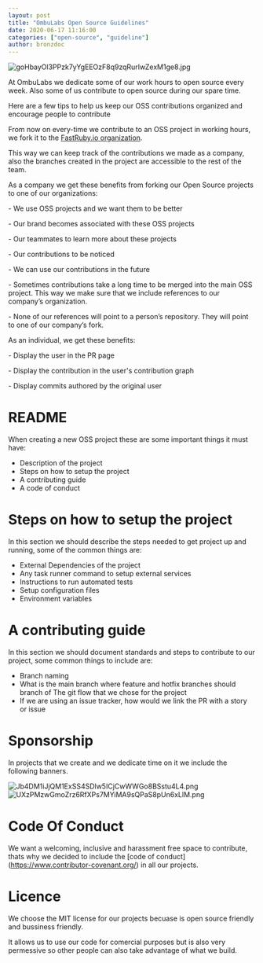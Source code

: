```yaml
---
layout: post
title: "OmbuLabs Open Source Guidelines"
date: 2020-06-17 11:16:00
categories: ["open-source", "guideline"]
author: bronzdoc
---
```


![goHbayOl3PPzk7yYgEEOzF8q9zqRurIwZexM1ge8.jpg](https://tettra-production.s3.us-west-2.amazonaws.com/0d6efb4f154041e899af17bdcd19c1b5/ce8d5f452da02a88554d80c256162a35/d822b155a4112474fdb7aea5ee22465e/d28647d6b4d6e5842508679707ee21a7/goHbayOl3PPzk7yYgEEOzF8q9zqRurIwZexM1ge8.jpg)

At OmbuLabs we dedicate some of our work hours to open source every week. Also some of us contribute to open source during our spare time.

Here are a few tips to help us keep our OSS contributions organized and encourage people to contribute

<!--more-->

From now on every-time we contribute to an OSS project in working hours, we fork it to the [FastRuby.io organization](https://github.com/fastruby).

This way we can keep track of the contributions we made as a company, also the branches created in the project are accessible to the rest of the team.

As a company we get these benefits from forking our Open Source projects to one of our organizations:

\- We use OSS projects and we want them to be better

\- Our brand becomes associated with these OSS projects

\- Our teammates to learn more about these projects

\- Our contributions to be noticed

\- We can use our contributions in the future

\- Sometimes contributions take a long time to be merged into the main OSS project. This way we make sure that we include references to our company’s organization.

\- None of our references will point to a person’s repository. They will point to one of our company’s fork.

As an individual, we get these benefits:

\- Display the user in the PR page

\- Display the contribution in the user's contribution graph

\- Display commits authored by the original user

# README

When creating a new OSS project these are some important things it must have:
- Description of the project
- Steps on how to setup the project
- A contributing guide
- A code of conduct

# Steps on how to setup the project

In this section we should describe the steps needed to get project up and running, some of the common things are:
- External Dependencies of the project
- Any task runner command to setup external services
- Instructions to run automated tests
- Setup configuration files
- Environment variables


# A contributing guide
In this section we should document standards and steps to contribute to our project, some common things to include are:
- Branch naming
- What is the main branch where feature and hotfix branches should branch of
The git flow that we chose for the project
- If we are using an issue tracker, how would we link the PR with a story or issue


# Sponsorship

In projects that we create and we dedicate time on it we include the following banners.

![Jb4DM1iJjQM1ExSS4SDlw5ICjCwWWGo8BSstu4L4.png](https://tettra-production.s3.us-west-2.amazonaws.com/0d6efb4f154041e899af17bdcd19c1b5/ce8d5f452da02a88554d80c256162a35/d822b155a4112474fdb7aea5ee22465e/d28647d6b4d6e5842508679707ee21a7/Jb4DM1iJjQM1ExSS4SDlw5ICjCwWWGo8BSstu4L4.png)![UXzPMzwGmoZrz6RfXPs7MYiMA9sQPaS8pUn6xLlM.png](https://tettra-production.s3.us-west-2.amazonaws.com/0d6efb4f154041e899af17bdcd19c1b5/ce8d5f452da02a88554d80c256162a35/d822b155a4112474fdb7aea5ee22465e/d28647d6b4d6e5842508679707ee21a7/UXzPMzwGmoZrz6RfXPs7MYiMA9sQPaS8pUn6xLlM.png)

# Code Of Conduct

We want a welcoming, inclusive and harassment free space to contribute, thats why we decided to include the \[code of conduct\](https://www.contributor-covenant.org/) in all our projects.

# Licence

We choose the MIT license for our projects becuase is open source friendly and bussiness friendly.

It allows us to use our code for comercial purposes but is also very permessive so other people can also take advantage of what we build.
